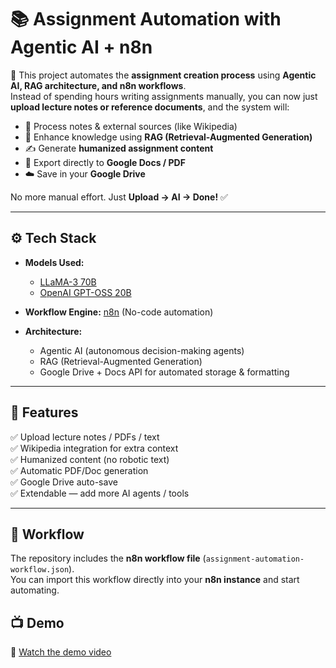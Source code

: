 # 📚 Assignment Automation with Agentic AI + n8n  

🚀 This project automates the **assignment creation process** using **Agentic AI, RAG architecture, and n8n workflows**.  
Instead of spending hours writing assignments manually, you can now just **upload lecture notes or reference documents**, and the system will:  

- 🔎 Process notes & external sources (like Wikipedia)  
- 🧠 Enhance knowledge using **RAG (Retrieval-Augmented Generation)**  
- ✍️ Generate **humanized assignment content**  
- 📄 Export directly to **Google Docs / PDF**  
- ☁️ Save in your **Google Drive**  

No more manual effort. Just **Upload → AI → Done!** ✅  

---

## ⚙️ Tech Stack  

- **Models Used:**  
  - [LLaMA-3 70B](https://huggingface.co/meta-llama)  
  - [OpenAI GPT-OSS 20B](https://huggingface.co/openai)  

- **Workflow Engine:** [n8n](https://n8n.io) (No-code automation)  

- **Architecture:**  
  - Agentic AI (autonomous decision-making agents)  
  - RAG (Retrieval-Augmented Generation)  
  - Google Drive + Docs API for automated storage & formatting  

---

## 🧩 Features  

✅ Upload lecture notes / PDFs / text  
✅ Wikipedia integration for extra context  
✅ Humanized content (no robotic text)  
✅ Automatic PDF/Doc generation  
✅ Google Drive auto-save  
✅ Extendable — add more AI agents / tools  

---

## 📂 Workflow  

The repository includes the **n8n workflow file** (`assignment-automation-workflow.json`).  
You can import this workflow directly into your **n8n instance** and start automating.  

## 📺 Demo
🎥 [Watch the demo video](https://www.linkedin.com/posts/sajeewakmss_ai-n8n-agenticai-activity-7364046339288023040-5Q3g?utm_source=share&utm_medium=member_desktop&rcm=ACoAADbEg4QBGwktyL5TxKtquwUfaYT75rYoBE8)
